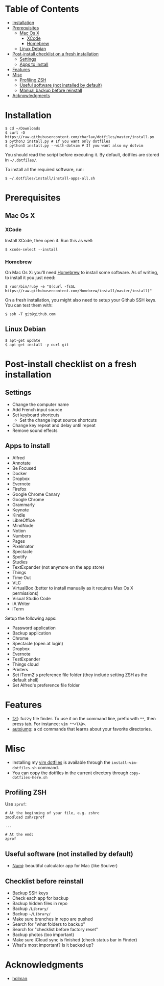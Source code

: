 <!-- START doctoc generated TOC please keep comment here to allow auto update -->
<!-- DON'T EDIT THIS SECTION, INSTEAD RE-RUN doctoc TO UPDATE -->
# Table of Contents

- [Installation](#installation)
- [Prerequisites](#prerequisites)
  - [Mac Os X](#mac-os-x)
    - [XCode](#xcode)
    - [Homebrew](#homebrew)
  - [Linux Debian](#linux-debian)
- [Post-install checklist on a fresh installation](#post-install-checklist-on-a-fresh-installation)
  - [Settings](#settings)
  - [Apps to install](#apps-to-install)
- [Features](#features)
- [Misc](#misc)
  - [Profiling ZSH](#profiling-zsh)
  - [Useful software (not installed by default)](#useful-software-not-installed-by-default)
  - [Manual backup before reinstall](#manual-backup-before-reinstall)
- [Acknowledgments](#acknowledgments)

<!-- END doctoc generated TOC please keep comment here to allow auto update -->

# Installation

    $ cd ~/Downloads
    $ curl -O https://raw.githubusercontent.com/charlax/dotfiles/master/install.py
    $ python3 install.py # If you want only dotfiles
    $ python3 install.py --with-dotvim # If you want also my dotvim

You should read the script before executing it. By default, dotfiles are stored in `~/.dotfiles/`.

To install all the required software, run:

    $ ~/.dotfiles/install/install-apps-all.sh

# Prerequisites

## Mac Os X

### XCode

Install XCode, then open it. Run this as well:

    $ xcode-select --install

### Homebrew

On Mac Os X: you'll need [Homebrew](http://mxcl.github.com/homebrew/) to install some software. As of writing, to install it you just need:

    $ /usr/bin/ruby -e "$(curl -fsSL https://raw.githubusercontent.com/Homebrew/install/master/install)"

On a fresh installation, you might also need to setup your Github SSH keys. You can test them with:

    $ ssh -T git@github.com

## Linux Debian

    $ apt-get update
    $ apt-get install -y curl git

# Post-install checklist on a fresh installation

## Settings

* Change the computer name
* Add French input source
* Set keyboard shortcuts
  * Set the change input source shortcuts
* Change key repeat and delay until repeat
* Remove sound effects

## Apps to install

* Alfred
* Annotate
* Be Focused
* Docker
* Dropbox
* Evernote
* Firefox
* Google Chrome Canary
* Google Chrome
* Grammarly
* Keynote
* Kindle
* LibreOffice
* MindNode
* Notion
* Numbers
* Pages
* Pixelmator
* Spectacle
* Spotify
* Studies
* TextExpander (not anymore on the app store)
* Things
* Time Out
* VLC
* VirtualBox (better to install manually as it requires Max Os X permissions)
* Visual Studio Code
* iA Writer
* iTerm

Setup the following apps:

* Password application
* Backup application
* Chrome
* Spectacle (open at login)
* Dropbox
* Evernote
* TestExpander
* Things cloud
* Printers
* Set iTerm2's preference file folder (they include setting ZSH as the default
  shell)
* Set Alfred's preference file folder

# Features

* [fzf](https://github.com/junegunn/fzf): fuzzy file finder. To use it on the command line, prefix with `**`, then press tab. For instance: `vim **<TAB>`.
* [autojump](https://github.com/wting/autojump): a cd commands that learns
  about your favorite directories.

# Misc

* Installing my [vim dotfiles](https://github.com/charlax/dotvim) is available through the `install-vim-dotfiles.sh` command.
* You can copy the dotfiles in the current directory through
  `copy-dotfiles-here.sh`

## Profiling ZSH

Use `zprof`:

```
# At the beginning of your file, e.g. zshrc
zmodload zsh/zprof

...

# At the end:
zprof
```

## Useful software (not installed by default)

* [Numi](https://numi.io/): beautiful calculator app for Mac (like Soulver)

## Checklist before reinstall

* Backup SSH keys
* Check each app for backup
* Backup hidden files in repo
* Backup `/Library/`
* Backup `~/Library/`
* Make sure branches in repo are pushed
* Search for "what folders to backup"
* Search for "checklist before factory reset"
* Backup photos (too important)
* Make sure iCloud sync is finished (check status bar in Finder)
* What's most important? Is it backed up?

# Acknowledgments

* [holman](https://github.com/holman/dotfiles)
